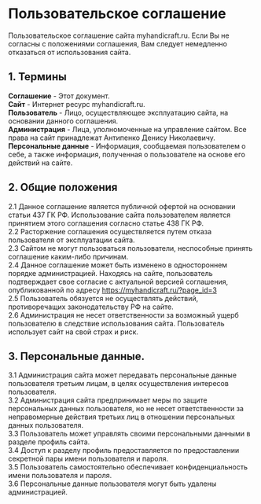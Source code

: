 # Пользовательское соглашение

Пользовательское соглашение сайта myhandicraft.ru. Если Вы не согласны с положениями соглашения, Вам следует немедленно отказаться от использования сайта.

## 1. Термины

__Соглашение__ - Этот документ.  
__Сайт__ - Интернет ресурс myhandicraft.ru.  
__Пользователь__ - Лицо, осуществляющее эксплуатацию сайта, на основании данного соглашения.  
__Администрация__ - Лица, уполномоченные на управление сайтом. Все права на сайт принадлежат Антипенко Денису Николаевичу.  
__Персональные данные__ - Информация, сообщаемая пользователем о себе, а также информация, полученная о пользователе на основе его действий на сайте.  


## 2. Общие положения

2.1 Данное соглашение является публичной офертой на основании статьи 437 ГК РФ. Использование сайта пользователем является принятием этого соглашения согласно статье 438 ГК РФ.  
2.2 Расторжение соглашения осуществляется путем отказа пользователя от эксплуатации сайта.  
2.3 Сайтом не могут пользоваться пользователи, неспособные принять соглашение каким-либо причинам.  
2.4 Данное соглашение может быть изменено в одностороннем порядке администрацией. Находясь на сайте, пользователь подтверждает свое согласие с актуальной версией соглашения, опубликованной по адресу https://myhandicraft.ru/?page_id=3  
2.5 Пользователь обязуется не осуществлять действий, противоречащих законодательству РФ на сайте.  
2.6 Администрация не несет ответственности за возможный ущерб пользователю в следствие использования сайта. Пользователь использует сайт на свой страх и риск.  

## 3. Персональные данные.

3.1 Администрация сайта может передавать персональные данные пользователя третьим лицам, в целях осуществления интересов пользователя.  
3.2 Администрация сайта предпринимает меры по защите персональных данных пользователя, но не несет ответственности за неправомерные действия третьих лиц в отношении персональных данных пользователя.  
3.3 Пользователь может управлять своими персональными данными в разделе профиль сайта.  
3.4 Доступ к разделу профиль предоставляется по предоставлении секретной пары имени пользователя и пароля.  
3.5 Пользователь самостоятельно обеспечивает конфиденциальность имени пользователя и пароля.  
3.6 Персональные данные пользователя могут быть удалены администрацией.  




